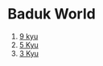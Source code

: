 # Baduk World

1. [9 kyu](https://www.youtube.com/playlist?list=PLO5jVlKbZT22OSvlFhdiLboMSQtPJ5Qhr)
2. [5 Kyu](https://www.youtube.com/playlist?list=PLO5jVlKbZT23uFrOJshQuLeL5Q4cbN0Hq)
3. [3 Kyu](https://www.youtube.com/playlist?list=PLO5jVlKbZT23QUc95Wnk_D-6P9XmOUTOS)
